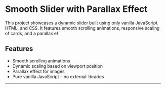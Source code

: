 # Smooth Slider with Parallax Effect

This project showcases a dynamic slider built using only vanilla JavaScript, HTML, and CSS. It features smooth scrolling animations, responsive scaling of cards, and a parallax ef

## Features
- Smooth scrolling animations
- Dynamic scaling based on viewport position
- Parallax effect for images
- Pure vanilla JavaScript – no external libraries

---
